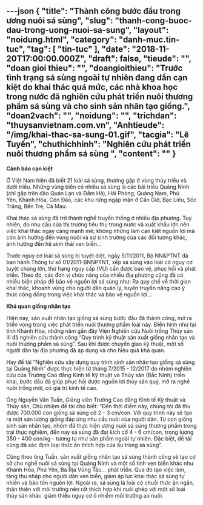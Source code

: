 ---json
{
    "title": "Thành công bước đầu trong ương nuôi sá sùng",
    "slug": "thanh-cong-buoc-dau-trong-uong-nuoi-sa-sung",
    "layout": "noidung.html",
    "category": "danh-muc.tin-tuc",
    "tag": [
        "tin-tuc"
    ],
    "date": "2018-11-20T17:00:00.000Z",
    "draft": false,
    "tieude": "",
    "doan gioi thieu": "",
    "doangioithieu": "Trước tình trạng sá sùng ngoài tự nhiên đang dần cạn kiệt do khai thác quá mức, các nhà khoa học trong nước đã nghiên cứu phát triển nuôi thương phẩm sá sùng và cho sinh sản nhân tạo giống.",
    "doan2vach": "",
    "noidung": "",
    "trichdan": "thuysanvietnam.com.vn",
    "Anhtieude": "/img/khai-thac-sa-sung-01.gif",
    "tacgia": "Lê Tuyến",
    "chuthichhinh": "Nghiên cứu phát triển nuôi thương phẩm sá sùng ",
    "__content__": ""
}
---
<p><strong>Cảnh b&aacute;o cạn kiệt</strong></p>

<p>Ở Việt Nam hiện đ&atilde; biết 21 lo&agrave;i&nbsp;s&aacute; s&ugrave;ng,&nbsp;thường gặp&nbsp;ở v&ugrave;ng thủy triều v&agrave; dưới triều. Những v&ugrave;ng biển c&oacute; nhiều s&aacute; s&ugrave;ng l&agrave; c&aacute;c b&atilde;i triều Quảng Ninh (chỉ gặp tr&ecirc;n đảo Qu&aacute;n Lạn v&agrave; Đầm H&agrave;), Hải Ph&ograve;ng,&nbsp;Quảng Nam, Ph&uacute; Y&ecirc;n,&nbsp;Kh&aacute;nh H&ograve;a, C&ocirc;n Đảo, c&aacute;c khu&nbsp;rừng ngập mặn ở Cần Giờ,&nbsp;Bạc Li&ecirc;u, S&oacute;c Trăng,&nbsp;Bến Tre, C&agrave; Mau.</p>

<p>Khai th&aacute;c s&aacute; s&ugrave;ng đ&atilde; trở th&agrave;nh nghề truyền thống ở nhiều địa phương. Tuy nhi&ecirc;n, do nhu cầu của thị trường ti&ecirc;u thụ trong nước v&agrave; xuất khẩu lớn n&ecirc;n việc khai th&aacute;c ng&agrave;y c&agrave;ng mạnh mẽ; kh&ocirc;ng những l&agrave;m cạn kiệt nguồn lợi m&agrave; c&ograve;n ảnh hưởng đến v&ugrave;ng nu&ocirc;i v&agrave; sự sinh trưởng của c&aacute;c đối tượng kh&aacute;c, ảnh hưởng đến hệ sinh th&aacute;i ven biển...&nbsp;</p>

<p>Trước nguy cơ lo&agrave;i s&aacute; s&ugrave;ng bị tuyệt diệt, ng&agrave;y 5/11/2011, Bộ NN&amp;PTNT đ&atilde; ban h&agrave;nh Th&ocirc;ng tư số 01/2011-BNNPTNT, xếp s&aacute; s&ugrave;ng v&agrave;o lo&agrave;i c&oacute; nguy cơ tuyệt chủng lớn, thứ hạng nguy cấp (VU) cần được bảo vệ, phục hồi v&agrave; ph&aacute;t triển. Theo đ&oacute;, c&aacute;c đơn vị chức năng của nhiều địa phương cũng đ&atilde; c&oacute; nhiều biện ph&aacute;p để bảo vệ nguồn lợi s&aacute; s&ugrave;ng như: Ra quy chế về thời gian khai th&aacute;c, khoanh v&ugrave;ng cho người d&acirc;n quản l&yacute;, tuy&ecirc;n truyền n&acirc;ng cao &yacute; thức cộng đồng trong việc khai th&aacute;c v&agrave; bảo vệ nguồn lợi...</p>

<p><strong>Khả quan giống nh&acirc;n tạo</strong></p>

<p>Hiện nay, sản xuất nh&acirc;n tạo giống s&aacute; s&ugrave;ng bước đầu đ&atilde; th&agrave;nh c&ocirc;ng, mở ra triển vọng trong việc ph&aacute;t triển nu&ocirc;i thương phẩm lo&agrave;i n&agrave;y. Điển h&igrave;nh như tại tỉnh Kh&aacute;nh H&ograve;a, những năm gần đ&acirc;y Viện Nghi&ecirc;n cứu Nu&ocirc;i trồng Thủy sản III đ&atilde; nghi&ecirc;n cứu th&agrave;nh c&ocirc;ng &ldquo;Quy tr&igrave;nh kỹ thuật sản xuất giống nh&acirc;n tạo v&agrave; nu&ocirc;i thương phẩm s&aacute; s&ugrave;ng&rdquo;. Sau khi được chuyển giao kỹ thuật, một số người d&acirc;n tại địa phương đ&atilde; &aacute;p dụng v&agrave; cho hiệu quả khả quan.</p>

<p>Hay đề t&agrave;i &ldquo;Nghi&ecirc;n cứu x&acirc;y dựng quy tr&igrave;nh sinh sản nh&acirc;n tạo giống s&aacute; s&ugrave;ng tại Quảng Ninh&rdquo; được thực hiện từ th&aacute;ng 7/2015 - 12/2017 do nh&oacute;m nghi&ecirc;n cứu của Trường Cao đẳng Kinh tế Kỹ thuật v&agrave; Thủy sản (Bắc Ninh) triển khai, bước đầu đ&atilde; gi&uacute;p phục hồi được nguồn lợi thủy sản qu&yacute;, mở ra nghề nu&ocirc;i trồng mới, c&oacute; gi&aacute; trị kinh tế cao.</p>

<p>&Ocirc;ng Nguyễn Văn Tuấn, Giảng vi&ecirc;n Trường Cao đẳng Kinh tế Kỹ thuật v&agrave; Thủy sản, Chủ nhiệm đề t&agrave;i cho biết: &ldquo;Đến thời điểm n&agrave;y, ch&uacute;ng t&ocirc;i đ&atilde; thu được 700.000 con giống s&aacute; s&ugrave;ng cỡ 2 - 3 cm/con. Với quy tr&igrave;nh n&agrave;y sẽ tạo ra một sản lượng giống đ&aacute;p ứng nhu cầu nu&ocirc;i của người d&acirc;n. Từ con giống sinh sản nh&acirc;n tạo, nh&oacute;m đ&atilde; thực hiện ương nu&ocirc;i s&aacute; s&ugrave;ng thương phẩm trong trại thực nghiệm, đến nay s&aacute; s&ugrave;ng đ&atilde; đạt k&iacute;ch cỡ 4 - 6 cm/con, trọng lượng 350 - 400 con/kg - tương tự như sản phẩm ngo&agrave;i tự nhi&ecirc;n. Đặc biệt, đề t&agrave;i cũng đ&atilde; x&aacute;c định loại thức ăn th&iacute;ch hợp của ấu tr&ugrave;ng s&aacute; s&ugrave;ng&rdquo;.</p>

<p>Cũng theo &ocirc;ng Tuấn, sản xuất giống nh&acirc;n tạo s&aacute; s&ugrave;ng th&agrave;nh c&ocirc;ng sẽ tạo cơ sở cho nghề nu&ocirc;i s&aacute; s&ugrave;ng tại Quảng Ninh v&agrave; một số tỉnh ven biển kh&aacute;c như Kh&aacute;nh H&ograve;a, Ph&uacute; Y&ecirc;n, B&agrave; Rịa Vũng T&agrave;u... ph&aacute;t triển. Qua đ&oacute; tạo việc l&agrave;m, tăng thu nhập cho người d&acirc;n ven biển, giảm &aacute;p lực khai th&aacute;c s&aacute; s&ugrave;ng tự nhi&ecirc;n v&agrave; bảo tồn nguồn lợi. Ngo&agrave;i ra, s&aacute; s&ugrave;ng l&agrave; lo&agrave;i c&oacute; chuỗi thức ăn ngắn, th&acirc;n thiện với m&ocirc;i trường n&ecirc;n rất th&iacute;ch hợp khi nu&ocirc;i gh&eacute;p với một số lo&agrave;i thủy sản kh&aacute;c&nbsp; giảm thiểu nguy cơ &ocirc; nhiễm m&ocirc;i trường ao nu&ocirc;i.</p>
